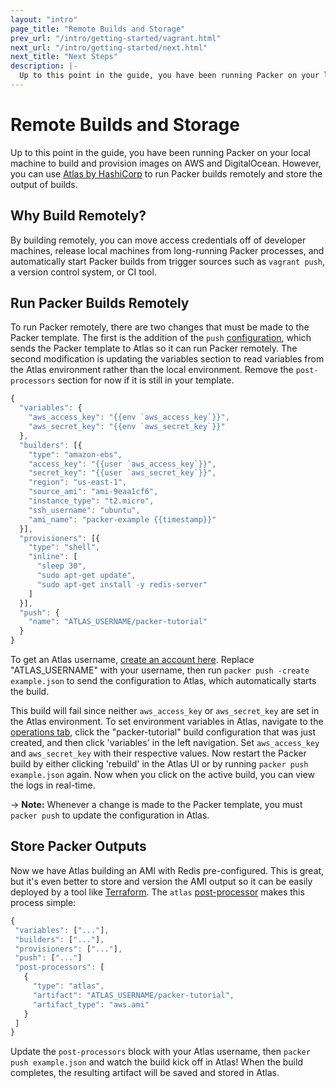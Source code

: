 ```yaml
---
layout: "intro"
page_title: "Remote Builds and Storage"
prev_url: "/intro/getting-started/vagrant.html"
next_url: "/intro/getting-started/next.html"
next_title: "Next Steps"
description: |-
  Up to this point in the guide, you have been running Packer on your local machine to build and provision images on AWS and DigitalOcean. However, you can use Atlas by HashiCorp to both run Packer builds remotely and store the output of builds.
---
```


# Remote Builds and Storage
Up to this point in the guide, you have been running Packer on your local machine to build and provision images on AWS and DigitalOcean. However, you can use [Atlas by HashiCorp](https://atlas.hashicorp.com) to run Packer builds remotely and store the output of builds.

## Why Build Remotely?
By building remotely, you can move access credentials off of developer machines, release local machines from long-running Packer processes, and automatically start Packer builds from trigger sources such as `vagrant push`, a version control system, or CI tool.

## Run Packer Builds Remotely
To run Packer remotely, there are two changes that must be made to the Packer template. The first is the addition of the `push` [configuration](https://www.packer.io/docs/templates/push.html), which sends the Packer template to Atlas so it can run Packer remotely. The second modification is updating the variables section to read variables from the Atlas environment rather than the local environment. Remove the `post-processors` section for now if it is still in your template.

```javascript
{
  "variables": {
    "aws_access_key": "{{env `aws_access_key`}}",
    "aws_secret_key": "{{env `aws_secret_key`}}"
  },
  "builders": [{
    "type": "amazon-ebs",
    "access_key": "{{user `aws_access_key`}}",
    "secret_key": "{{user `aws_secret_key`}}",
    "region": "us-east-1",
    "source_ami": "ami-9eaa1cf6",
    "instance_type": "t2.micro",
    "ssh_username": "ubuntu",
    "ami_name": "packer-example {{timestamp}}"
  }],
  "provisioners": [{
    "type": "shell",
    "inline": [
      "sleep 30",
      "sudo apt-get update",
      "sudo apt-get install -y redis-server"
    ]
  }],
  "push": {
    "name": "ATLAS_USERNAME/packer-tutorial"
  }
}
``` 

To get an Atlas username, [create an account here](https://atlas.hashicorp.com/account/new?utm_source=oss&utm_medium=getting-started&utm_campaign=packer). Replace "ATLAS_USERNAME" with your username, then run `packer push -create example.json` to send the configuration to Atlas, which automatically starts the build. 

This build will fail since neither `aws_access_key` or `aws_secret_key` are set in the Atlas environment. To set environment variables in Atlas, navigate to the [operations tab](https://atlas.hashicorp.com/operations), click the "packer-tutorial" build configuration that was just created, and then click 'variables' in the left navigation. Set `aws_access_key` and `aws_secret_key` with their respective values. Now restart the Packer build by either clicking 'rebuild' in the Atlas UI or by running `packer push example.json` again. Now when you click on the active build, you can view the logs in real-time. 

-> **Note:** Whenever a change is made to the Packer template, you must `packer push` to update the configuration in Atlas.	

## Store Packer Outputs
Now we have Atlas building an AMI with Redis pre-configured. This is great, but it's even better to store and version the AMI output so it can be easily deployed by a tool like [Terraform](https://terraform.io). The `atlas` [post-processor](/docs/post-processors/atlas.html) makes this process simple:

 ```javascript
{
  "variables": ["..."],
  "builders": ["..."],
  "provisioners": ["..."],
  "push": ["..."]
  "post-processors": [
    {
      "type": "atlas",
      "artifact": "ATLAS_USERNAME/packer-tutorial",
      "artifact_type": "aws.ami"
    }
  ]
}
```

Update the `post-processors` block with your Atlas username, then `packer push example.json` and watch the build kick off in Atlas! When the build completes, the resulting artifact will be saved and stored in Atlas.